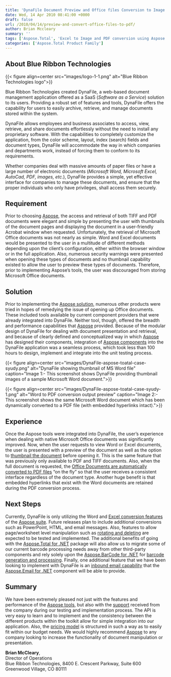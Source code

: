 ```yaml
---
title: 'DynaFile Document Preview and Office files Conversion to Image and PDF Accomplished using Aspose.Total for .NET'
date: Wed, 14 Apr 2010 08:41:00 +0000
draft: false
url: /2010/04/14/preview-and-convert-office-files-to-pdf/
author: Brian Mccleary
summary: ''
tags: ['Aspose.Total', 'Excel to Image and PDF conversion using Aspose.Cells for .NET', 'MS Word to Image conversion using Aspose.Words for .NET', 'PDF to Image conversion using Aspose.PDF for .NET', 'PowerPoint conversion to Image and PDF using Aspose.Slides for .NET', 'Process MS Office files without installing MS Office', 'Success Stories']
categories: ['Aspose.Total Product Family']
---
```


## About Blue Ribbon Technologies



{{< figure align=center src="images/logo-1-1.png" alt="Blue Ribbon Technologies logo">}}


Blue Ribbon Technologies created DynaFile, a web-based document management application offered as a SaaS (_Software as a Service_) solution to its users. Providing a robust set of features and tools, DynaFile offers the capability for users to easily archive, retrieve, and manage documents stored within the system.

DynaFile allows employees and business associates to access, view, retrieve, and share documents effortlessly without the need to install any proprietary software. With the capabilities to completely customize the application, from the color scheme, layout, index (search) fields and document types, DynaFile will accommodate the way in which companies and departments work, instead of forcing them to conform to its requirements.

Whether companies deal with massive amounts of paper files or have a large number of electronic documents (_Microsoft Word, Microsoft Excel, AutoCad, PDF, images, etc_.), DynaFile provides a simple, yet effective interface for companies to manage these documents, and ensure that the proper individuals who only have privileges, shall access them securely.

## Requirement

Prior to choosing [Aspose][1], the access and retrieval of both TIFF and PDF documents were elegant and simple by presenting the user with thumbnails of the document pages and displaying the document in a user-friendly Acrobat window when requested. Unfortunately, the retrieval of Microsoft Office documents was not nearly as simple. Word and Excel documents would be presented to the user in a multitude of different methods depending upon the client’s configuration, either within the browser window or in the full application. Also, numerous security warnings were presented when opening these types of documents and no thumbnail capability existed to allow the user to preview these types of documents. Therefore, prior to implementing Aspose’s tools, the user was discouraged from storing Microsoft Office documents.

## Solution

Prior to implementing the [Aspose solution][2], numerous other products were tried in hopes of remedying the issue of opening up Office documents. These included tools available by current component providers that were already integrated into DynaFile. Neither tool, though, offered the breadth and performance capabilities that [Aspose][3] provided. Because of the modular design of DynaFile for dealing with document presentation and retrieval, and because of clearly defined and conceptualized way in which [Aspose][4] has designed their components, integration of [Aspose components][5] into the DynaFile application was a seamless process, which took less than 100 hours to design, implement and integrate into the unit testing process.



{{< figure align=center src="images/DynaFile-aspose-toatal-case-syudy.png" alt="DynaFile showing thumbnail of MS Word file" caption="Image 1:- This screenshot shows DynaFile providing thumbnail images of a sample Microsoft Word document.">}}




{{< figure align=center src="images/DynaFile-aspose-toatal-case-syudy-1.png" alt="Word to PDF conversion output preview" caption="Image 2:- This screenshot shows the same Microsoft Word document which has been dynamically converted to a PDF file (with embedded hyperlinks intact).">}}


## Experience

Once the Aspose tools were integrated into DynaFile, the user’s experience when dealing with native Microsoft Office documents was significantly improved. Now, when the user requests to view Word or Excel documents, the user is presented with a preview of the document as well as the option to [thumbnail the document][6] before opening it. This is the same feature that was previously only available to PDF and TIFF documents. Also, when the full document is requested, the [Office Documents are automatically converted to PDF files][7] “on the fly” so that the user receives a consistent interface regardless of the document type. Another huge benefit is that embedded hyperlinks that exist with the Word documents are retained during the PDF conversion process.

## Next Steps

Currently, DynaFile is only utilizing the Word and [Excel conversion features][8] of the [Aspose suite][9]. Future releases plan to include additional conversions such as PowerPoint, HTML, and email messages. Also, features to allow page/worksheet level manipulation such as [rotating and deleting][10] are expected to be tested and implemented. The additional benefits of going with the [Aspose.Total for .NET][11] package will also allow us to migrate some of our current barcode processing needs away from other third-party components and rely solely upon the [Aspose.BarCode for .NET][12] for [barcode generation and processing][13]. Finally, one additional feature that we have been looking to implement with DynaFile is an [inbound email capability][14] that the [Aspose.Email for .NET][15] component will be able to provide.

## Summary

We have been extremely pleased not just with the features and performance of the [Aspose tools][16], but also with the [support][17] received from the company during our testing and implementation process. The API is very easy to learn and to implement and the consistency between the different products within the toolkit allow for simple integration into our application. Also, the [pricing model][18] is structured in such a way as to easily fit within our budget needs. We would highly recommend [Aspose][19] to any company looking to increase the functionality of document manipulation or presentation.

**Brian McCleary**,  
Director of Operations  
Blue Ribbon Technologies, 8400 E. Crescent Parkway, Suite 600 Greenwood Village, CO 80111




[1]: https://www.aspose.com/
[2]: https://products.aspose.com/
[3]: https://www.aspose.com/
[4]: https://www.aspose.com/
[5]: https://products.aspose.com/
[6]: https://docs.aspose.com/display/wordsnet/Saving+a+Document+as+a+Multipage+TIFF
[7]: https://docs.aspose.com/display/wordsnet/Converting+a+Word+document+to+PDF
[8]: https://docs.aspose.com/display/cellsnet/Convert+Excel+Workbook+to+PDF
[9]: https://products.aspose.com/total/net
[10]: https://docs.aspose.com/display/cellsnet/Manage+Worksheets
[11]: https://products.aspose.com/total/net
[12]: https://products.aspose.com/barcode/net
[13]: https://docs.aspose.com/
[14]: https://docs.aspose.com/display/emailnet/Developer+Guide
[15]: https://products.aspose.com/email/net
[16]: https://products.aspose.com/
[17]: https://forum.aspose.com/
[18]: https://purchase.aspose.com/pricing
[19]: https://www.aspose.com/





